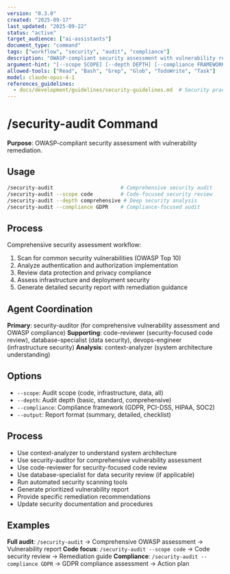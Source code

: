 ```yaml
---
version: "0.3.0"
created: "2025-09-17"
last_updated: "2025-09-22"
status: "active"
target_audience: ["ai-assistants"]
document_type: "command"
tags: ["workflow", "security", "audit", "compliance"]
description: "OWASP-compliant security assessment with vulnerability remediation"
argument-hint: "[--scope SCOPE] [--depth DEPTH] [--compliance FRAMEWORK] [--output FORMAT]"
allowed-tools: ["Read", "Bash", "Grep", "Glob", "TodoWrite", "Task"]
model: claude-opus-4-1
references_guidelines:
  - docs/development/guidelines/security-guidelines.md  # Security practices and compliance requirements
---
```


# /security-audit Command

**Purpose**: OWASP-compliant security assessment with vulnerability remediation.

## Usage

```bash
/security-audit                      # Comprehensive security audit
/security-audit --scope code         # Code-focused security review
/security-audit --depth comprehensive # Deep security analysis
/security-audit --compliance GDPR    # Compliance-focused audit
```

## Process

Comprehensive security assessment workflow:
1. Scan for common security vulnerabilities (OWASP Top 10)
2. Analyze authentication and authorization implementation
3. Review data protection and privacy compliance
4. Assess infrastructure and deployment security
5. Generate detailed security report with remediation guidance

## Agent Coordination

**Primary**: security-auditor (for comprehensive vulnerability assessment and OWASP compliance)
**Supporting**: code-reviewer (security-focused code review), database-specialist (data security), devops-engineer (infrastructure security)
**Analysis**: context-analyzer (system architecture understanding)

## Options

- `--scope`: Audit scope (code, infrastructure, data, all)
- `--depth`: Audit depth (basic, standard, comprehensive)
- `--compliance`: Compliance framework (GDPR, PCI-DSS, HIPAA, SOC2)
- `--output`: Report format (summary, detailed, checklist)

## Process

- Use context-analyzer to understand system architecture
- Use security-auditor for comprehensive vulnerability assessment
- Use code-reviewer for security-focused code review
- Use database-specialist for data security review (if applicable)
- Run automated security scanning tools
- Generate prioritized vulnerability report
- Provide specific remediation recommendations
- Update security documentation and procedures

## Examples

**Full audit**: `/security-audit` → Comprehensive OWASP assessment → Vulnerability report
**Code focus**: `/security-audit --scope code` → Code security review → Remediation guide
**Compliance**: `/security-audit --compliance GDPR` → GDPR compliance assessment → Action plan